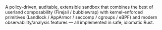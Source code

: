 A policy-driven, auditable, extensible sandbox that combines the best of userland composability (Firejail / bubblewrap) with kernel-enforced primitives (Landlock / AppArmor / seccomp / cgroups / eBPF) and modern observability/analysis features — all implemented in safe, idiomatic Rust.